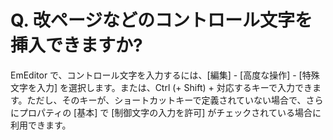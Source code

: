 # Q. 改ページなどのコントロール文字を挿入できますか?

EmEditor で、コントロール文字を入力するには、\[編集\] - \[高度な操作\] - \[特殊文字を入力\] を選択します。または、Ctrl (+
Shift) + 対応するキーで入力できます。ただし、そのキーが、ショートカットキーで定義されていない場合で、さらにプロパティの \[基本\] で
\[制御文字の入力を許可\] がチェックされている場合に利用できます。
